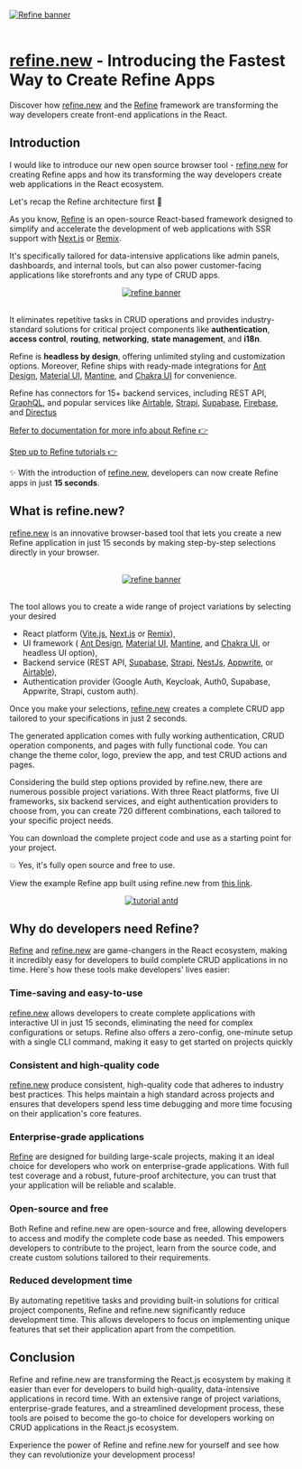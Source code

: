 <br/>

<div  >
  <a href="https://github.com/refinedev/refine">
  <img  src="https://refine.ams3.cdn.digitaloceanspaces.com/blog/2023-05-10-what-is-refine-new/social.png" alt="Refine banner" />
</a>
</div>

<br/>

# [refine.new](https://refine.new/) - Introducing the Fastest Way to Create Refine Apps

Discover how [refine.new](https://refine.new/) and the [Refine](https://github.com/refinedev/refine) framework are transforming the way developers create front-end applications in the React.

## Introduction

I would like to introduce our new open source browser tool - [refine.new](https://refine.new/) for creating Refine apps and how its transforming the way developers create web applications in the React ecosystem.

Let's recap the Refine architecture first 💙

As you know, [Refine](https://github.com/refinedev/refine) is an open-source React-based framework designed to simplify and accelerate the development of web applications with SSR support with [Next.js](https://nextjs.org/) or [Remix](https://remix.run/).

It's specifically tailored for data-intensive applications like admin panels, dashboards, and internal tools, but can also power customer-facing applications like storefronts and any type of CRUD apps.

<div align="center" >
  <a href="https://github.com/refinedev/refine">
  <img style={{ width: "700px" }} src="https://refine.ams3.cdn.digitaloceanspaces.com/website/static/img/diagram.png" alt="refine banner" />
</a>
</div>

<br/>

It eliminates repetitive tasks in CRUD operations and provides industry-standard solutions for critical project components like **authentication**, **access control**, **routing**, **networking**, **state management**, and **i18n**.

Refine is **headless by design**, offering unlimited styling and customization options. Moreover, Refine ships with ready-made integrations for [Ant Design](https://ant.design/), [Material UI](https://mui.com/material-ui/getting-started/overview/), [Mantine](https://mantine.dev/), and [Chakra UI](https://chakra-ui.com/) for convenience.

Refine has connectors for 15+ backend services, including REST API, [GraphQL](https://graphql.org/), and popular services like [Airtable](https://www.airtable.com/), [Strapi](https://strapi.io/), [Supabase](https://supabase.com/), [Firebase](https://firebase.google.com/), and [Directus](https://directus.io/)

[Refer to documentation for more info about Refine 👉](/docs)

[Step up to Refine tutorials 👉](/tutorial)

✨ With the introduction of [refine.new](https://refine.new/), developers can now create Refine apps in just **15 seconds**.

## What is refine.new?

[refine.new](https://refine.new/) is an innovative browser-based tool that lets you create a new Refine application in just 15 seconds by making step-by-step selections directly in your browser.

<br/>

<div align="center" >
  <a href="https://refine.new/">
  <img style={{ width: "800px" }}  src="https://refine.ams3.cdn.digitaloceanspaces.com/website/static/img/quick-start.gif" alt="refine banner" />
</a>
</div>

<br/>

The tool allows you to create a wide range of project variations by selecting your desired

- React platform ([Vite.js](https://vitejs.dev/), [Next.js](https://nextjs.org/) or [Remix](https://remix.run/)),
- UI framework ( [Ant Design](https://ant.design/), [Material UI](https://mui.com/material-ui/getting-started/overview/), [Mantine](https://mantine.dev/), and [Chakra UI](https://chakra-ui.com/), or headless UI option),
- Backend service (REST API, [Supabase](https://supabase.com/), [Strapi](https://strapi.io/), [NestJs](https://nestjs.com/), [Appwrite](https://appwrite.io/), or [Airtable](https://www.airtable.com/)),
- Authentication provider (Google Auth, Keycloak, Auth0, Supabase, Appwrite, Strapi, custom auth).

Once you make your selections, [refine.new](https://refine.new/) creates a complete CRUD app tailored to your specifications in just 2 seconds.

The generated application comes with fully working authentication, CRUD operation components, and pages with fully functional code. You can change the theme color, logo, preview the app, and test CRUD actions and pages.

Considering the build step options provided by refine.new, there are numerous possible project variations. With three React platforms, five UI frameworks, six backend services, and eight authentication providers to choose from, you can create 720 different combinations, each tailored to your specific project needs.

You can download the complete project code and use as a starting point for your project.

💥 Yes, it's fully open source and free to use.

View the example Refine app built using refine.new from [this link](https://refine.new/preview/a54be867-0838-4078-b9a5-fce7ab7174a2).

 <div align="center" >
<a href="https://refine.new/preview/a54be867-0838-4078-b9a5-fce7ab7174a2">
  <img style={{ width: "800px" }} src="https://refine.ams3.cdn.digitaloceanspaces.com/website/static/tutorial/antd-intro.png" alt="tutorial antd" />
  </a>
</div>

## Why do developers need Refine?

[Refine](https://github.com/refinedev/refine) and [refine.new](https://refine.new/) are game-changers in the React ecosystem, making it incredibly easy for developers to build complete CRUD applications in no time. Here's how these tools make developers' lives easier:

### Time-saving and easy-to-use

[refine.new](https://refine.new/) allows developers to create complete applications with interactive UI in just 15 seconds, eliminating the need for complex configurations or setups. Refine also offers a zero-config, one-minute setup with a single CLI command, making it easy to get started on projects quickly

### Consistent and high-quality code

[refine.new](https://refine.new/) produce consistent, high-quality code that adheres to industry best practices. This helps maintain a high standard across projects and ensures that developers spend less time debugging and more time focusing on their application's core features.

### Enterprise-grade applications

[Refine](https://github.com/refinedev/refine) are designed for building large-scale projects, making it an ideal choice for developers who work on enterprise-grade applications. With full test coverage and a robust, future-proof architecture, you can trust that your application will be reliable and scalable.

### Open-source and free

Both Refine and refine.new are open-source and free, allowing developers to access and modify the complete code base as needed. This empowers developers to contribute to the project, learn from the source code, and create custom solutions tailored to their requirements.

### Reduced development time

By automating repetitive tasks and providing built-in solutions for critical project components, Refine and refine.new significantly reduce development time. This allows developers to focus on implementing unique features that set their application apart from the competition.

## Conclusion

Refine and refine.new are transforming the React.js ecosystem by making it easier than ever for developers to build high-quality, data-intensive applications in record time. With an extensive range of project variations, enterprise-grade features, and a streamlined development process, these tools are poised to become the go-to choice for developers working on CRUD applications in the React.js ecosystem.

Experience the power of Refine and refine.new for yourself and see how they can revolutionize your development process!

